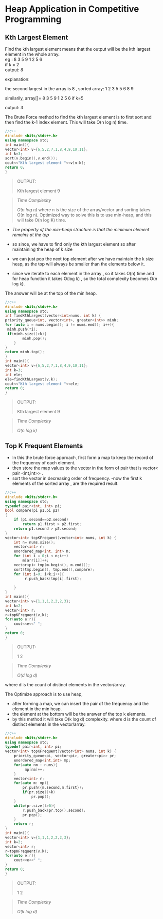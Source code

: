# Heap Application in Competitive Programming

## Kth Largest Element

Find the kth largest element means that the output will be the kth largest element in the whole array.
<br>
eg : 8 3 5 9 1 2 5 6
<br>
if k = 2
<br>
output: 8 

explanation: 

 the second largest in the array is 8 ,
 sorted array: 1 2 3 5 5 6 8 9

similarily, 
 array[]= 8 3 5 9 1 2 5 6
 if k=5

 output: 3


The Brute Force method to find the kth largest element is to first sort and then find the k-1 index element. This will take O(n log n) time. 

```c++
//c++
#include <bits/stdc++.h>
using namespace std;
int main(){
vector<int> v={6,5,2,7,1,8,4,9,10,11};
int k=3;
sort(v.begin(),v.end());
cout<<"Kth largest element "<<v[n-k];
return 0;
}
```
>OUTPUT:
>
>Kth largest element 9
>

>
>*Time Complexity*
>
>*O(n log n)*
where n is the size of the array/vector and sorting takes O(n log n).
Optimized way to solve this is to use min-heap, and this will take O(n log K) time.

- *The property of the min-heap structure is that the minimum element remains at the top*

 - so since, we have to find only the kth largest element so after maintaining the heap of k size
 
  - we can just pop the next top element after we have maintain the k size heap, as the top will always be smaller than the elements below it.

- since we iterate to each element in the array , so it takes O(n) time and for heap function it takes O(log k) , 
so the total complexity becomes O(n log k).

The answer will be at the top of the min heap.

```c++
//c++
#include <bits/stdc++.h>
using namespace std;
int findKthLargest(vector<int>nums, int k) {
priority_queue<int, vector<int>, greater<int>> minh;
for (auto i = nums.begin(); i != nums.end(); i++){
 minh.push(*i);
 if(minh.size()>k){
        minh.pop();
    }
}
return minh.top();
}
int main(){
vector<int> v={6,5,2,7,1,8,4,9,10,11};
int k=3;
int ele;
ele=findKthLargest(v,k);
cout<<"Kth largest element "<<ele;
return 0;
}
```
>OUTPUT:
>
>Kth largest element 9
>

>
>*Time Complexity*
>
>*O(n log k)*

## Top K Frequent Elements

- In this the brute force approach, first form a map to keep the record of the frequency of each element. 
- then store the map values to the vector in the form of pair that is vector< pair <int,int>> .
-  sort the vector in decreasing order of frequency.
-now the first k elements of the sorted array , are the required result.

```c++
//c++
#include <bits/stdc++.h>
using namespace std;
typedef pair<int, int> pi;
bool compare(pi p1,pi p2)
{
	if (p1.second==p2.second)
		return p1.first > p2.first;
	return p1.second > p2.second;
}
vector<int> topKFrequent(vector<int> nums, int k) {
    int n= nums.size();
    vector<int> r;
 	unordered_map<int, int> m;
	for (int i = 0;i < n;i++)
		m[arr[i]]++;
	vector<pi> tmp(m.begin(), m.end());
	sort(tmp.begin(), tmp.end(),compare);
	for (int i=0; i<k;i++){
		 r.push_back(tmp[i].first);
        
    }
}
int main(){
vector<int> v={1,1,1,2,2,2,3};
int k=2;
vector<int> r;
r=topKFrequent(v,k);
for(auto e:r){
    cout<<e<<" ";
}
return 0;
}
```
>OUTPUT:
>
> 1 2
>

>
>*Time Complexity*
>
>*O(d log d)*

 where d is the count of distinct elements in the vector/array.


The Optimize approach is to use heap,
-  after forming a map, we can insert the pair of the frequency and the element in the min heap.
- the element at the bottom will be the answer of the top k elements. 
- by this method it will take O(k log d) complexity.
where d is the count of distinct elements in the vector/array.
```c++
//c++
#include <bits/stdc++.h>
using namespace std;
typedef pair<int, int> pi;
vector<int> topKFrequent(vector<int> nums, int k) {
    priority_queue<pi, vector<pi>, greater<pi>> pr;
    unordered_map<int,int> mp;
    for(auto nm : nums){
         mp[nm]++;
    }
    vector<int> r;
    for(auto m: mp){
        pr.push({m.second,m.first});
        if(pr.size()>k)
            pr.pop();
    }
    while(pr.size()>0){
        r.push_back(pr.top().second);
        pr.pop();
    }
    return r;
}
int main(){
vector<int> v={1,1,1,2,2,2,3};
int k=2;
vector<int> r;
r=topKFrequent(v,k);
for(auto e:r){
    cout<<e<<" ";
}
return 0;
}
```
>OUTPUT:
>
> 1 2
>

>
>*Time Complexity*
>
>*O(k log d)*
